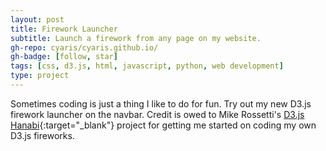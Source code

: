 ```yaml
---
layout: post
title: Firework Launcher
subtitle: Launch a firework from any page on my website.
gh-repo: cyaris/cyaris.github.io/
gh-badge: [follow, star]
tags: [css, d3.js, html, javascript, python, web development]
type: project
---
```


Sometimes coding is just a thing I like to do for fun. Try out my new D3.js firework launcher on the navbar. Credit is owed to Mike Rossetti's [D3.js Hanabi](http://bl.ocks.org/s2t2/53e96654487b4b0ef6e5){:target="_blank"} project for getting me started on coding my own D3.js fireworks.


<!-- Head over to the [About Me](https://cyaris.github.io/about_me/) section of my website for some fun new features (available on desktop only). Trigger the firework show by hovering until 100% of the photo has been revealed. Eager for more? Check out my laser vision in "Reveal My Laser Vision Mode." -->
